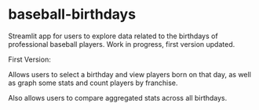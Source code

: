 # baseball-birthdays
Streamlit app for users to explore data related to the birthdays of professional baseball players. Work in progress, first version updated.

First Version:

Allows users to select a birthday and view players born on that day, as well as graph some stats and count players by franchise.

Also allows users to compare aggregated stats across all birthdays.